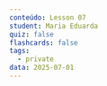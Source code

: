 ```yaml
---
conteúdo: Lesson 07
student: Maria Eduarda
quiz: false
flashcards: false
tags:
  - private
data: 2025-07-01
---
```


